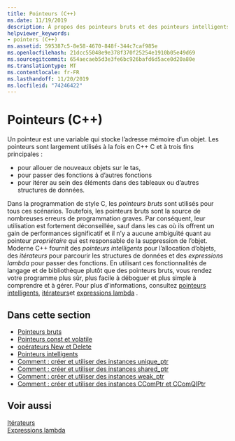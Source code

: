 ```yaml
---
title: Pointeurs (C++)
ms.date: 11/19/2019
description: À propos des pointeurs bruts et des pointeurs intelligents dans Microsoft C++.
helpviewer_keywords:
- pointers (C++)
ms.assetid: 595387c5-8e58-4670-848f-344c7caf985e
ms.openlocfilehash: 21dcc55048e9e378f370f25254e1910b05e49d69
ms.sourcegitcommit: 654aecaeb5d3e3fe6bc926bafd6d5ace0d20a80e
ms.translationtype: MT
ms.contentlocale: fr-FR
ms.lasthandoff: 11/20/2019
ms.locfileid: "74246422"
---
```

# <a name="pointers-c"></a>Pointeurs (C++)

Un pointeur est une variable qui stocke l’adresse mémoire d’un objet. Les pointeurs sont largement utilisés à la fois en C++ C et à trois fins principales :

- pour allouer de nouveaux objets sur le tas,
- pour passer des fonctions à d’autres fonctions
- pour itérer au sein des éléments dans des tableaux ou d’autres structures de données.

Dans la programmation de style C, les *pointeurs bruts* sont utilisés pour tous ces scénarios. Toutefois, les pointeurs bruts sont la source de nombreuses erreurs de programmation graves. Par conséquent, leur utilisation est fortement déconseillée, sauf dans les cas où ils offrent un gain de performances significatif et il n’y a aucune ambiguïté quant au pointeur *propriétaire* qui est responsable de la suppression de l’objet. Moderne C++ fournit des *pointeurs intelligents* pour l’allocation d’objets, des *itérateurs* pour parcourir les structures de données et des *expressions lambda* pour passer des fonctions. En utilisant ces fonctionnalités de langage et de bibliothèque plutôt que des pointeurs bruts, vous rendez votre programme plus sûr, plus facile à déboguer et plus simple à comprendre et à gérer. Pour plus d’informations, consultez [pointeurs intelligents](smart-pointers-modern-cpp.md), [itérateurs](../standard-library/iterators.md)et [expressions lambda](lambda-expressions-in-cpp.md) .

## <a name="in-this-section"></a>Dans cette section

- [Pointeurs bruts](raw-pointers.md)
- [Pointeurs const et volatile](const-and-volatile-pointers.md)
- [opérateurs New et Delete](new-and-delete-operators.md)
- [Pointeurs intelligents](smart-pointers-modern-cpp.md)
- [Comment : créer et utiliser des instances unique_ptr](how-to-create-and-use-unique-ptr-instances.md)
- [Comment : créer et utiliser des instances shared_ptr](how-to-create-and-use-shared-ptr-instances.md)
- [Comment : créer et utiliser des instances weak_ptr](how-to-create-and-use-weak-ptr-instances.md)
- [Comment : créer et utiliser des instances CComPtr et CComQIPtr](how-to-create-and-use-ccomptr-and-ccomqiptr-instances.md)

## <a name="see-also"></a>Voir aussi

[Itérateurs](../standard-library/iterators.md)</br>
[Expressions lambda](lambda-expressions-in-cpp.md)
